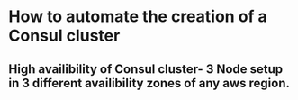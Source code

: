 # How to automate the creation of a Consul cluster
## High availibility of Consul cluster- 3 Node setup in 3 different availibility zones of any aws region. 
